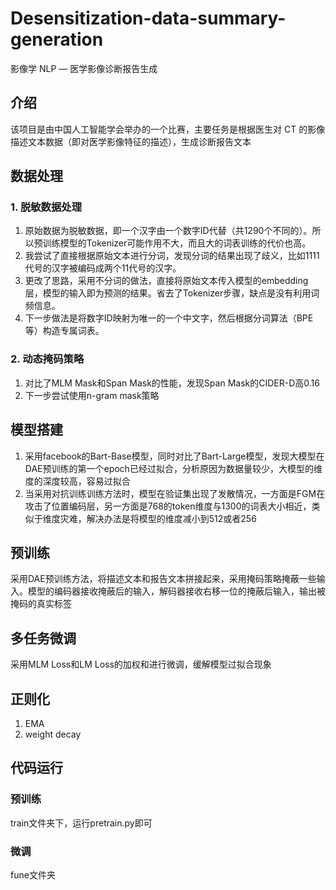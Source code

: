 # Desensitization-data-summary-generation
影像学 NLP — 医学影像诊断报告生成

## 介绍

该项目是由中国人工智能学会举办的一个比赛，主要任务是根据医生对 CT 的影像描述文本数据（即对医学影像特征的描述），生成诊断报告文本

## 数据处理

### 1. 脱敏数据处理

1. 原始数据为脱敏数据，即一个汉字由一个数字ID代替（共1290个不同的）。所以预训练模型的Tokenizer可能作用不大，而且大的词表训练的代价也高。
2. 我尝试了直接根据原始文本进行分词，发现分词的结果出现了歧义，比如1111代号的汉字被编码成两个11代号的汉字。
3. 更改了思路，采用不分词的做法，直接将原始文本传入模型的embedding层，模型的输入即为预测的结果。省去了Tokenizer步骤，缺点是没有利用词频信息。
4. 下一步做法是将数字ID映射为唯一的一个中文字，然后根据分词算法（BPE等）构造专属词表。

### 2. 动态掩码策略

1. 对比了MLM Mask和Span Mask的性能，发现Span Mask的CIDER-D高0.16
2. 下一步尝试使用n-gram mask策略

## 模型搭建

1. 采用facebook的Bart-Base模型，同时对比了Bart-Large模型，发现大模型在DAE预训练的第一个epoch已经过拟合，分析原因为数据量较少，大模型的维度的深度较高，容易过拟合
2. 当采用对抗训练训练方法时，模型在验证集出现了发散情况，一方面是FGM在攻击了位置编码层，另一方面是768的token维度与1300的词表大小相近，类似于维度灾难，解决办法是将模型的维度减小到512或者256

## 预训练

采用DAE预训练方法，将描述文本和报告文本拼接起来，采用掩码策略掩蔽一些输入。模型的编码器接收掩蔽后的输入，解码器接收右移一位的掩蔽后输入，输出被掩码的真实标签

## 多任务微调

采用MLM Loss和LM Loss的加权和进行微调，缓解模型过拟合现象

## 正则化

1. EMA
2. weight decay

## 代码运行

### 预训练

train文件夹下，运行pretrain.py即可

### 微调

fune文件夹

